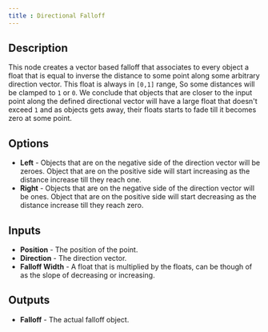 ```yaml
---
title : Directional Falloff
---
```


## Description

This node creates a vector based falloff that associates to every object
a float that is equal to inverse the distance to some point along some
arbitrary direction vector. This float is always in `[0,1]` range, So
some distances will be clamped to `1` or `0`. We conclude that objects
that are closer to the input point along the defined directional vector
will have a large float that doesn't exceed `1` and as objects gets
away, their floats starts to fade till it becomes zero at some point.

## Options

- **Left** - Objects that are on the negative side of the direction
    vector will be zeroes. Object that are on the positive side will
    start increasing as the distance increase till they reach one.
- **Right** - Objects that are on the negative side of the direction
    vector will be ones. Object that are on the positive side will start
    decreasing as the distance increase till they reach zero.

## Inputs

- **Position** - The position of the point.
- **Direction** - The direction vector.
- **Falloff Width** - A float that is multiplied by the floats, can be
    though of as the slope of decreasing or increasing.

## Outputs

- **Falloff** - The actual falloff object.
